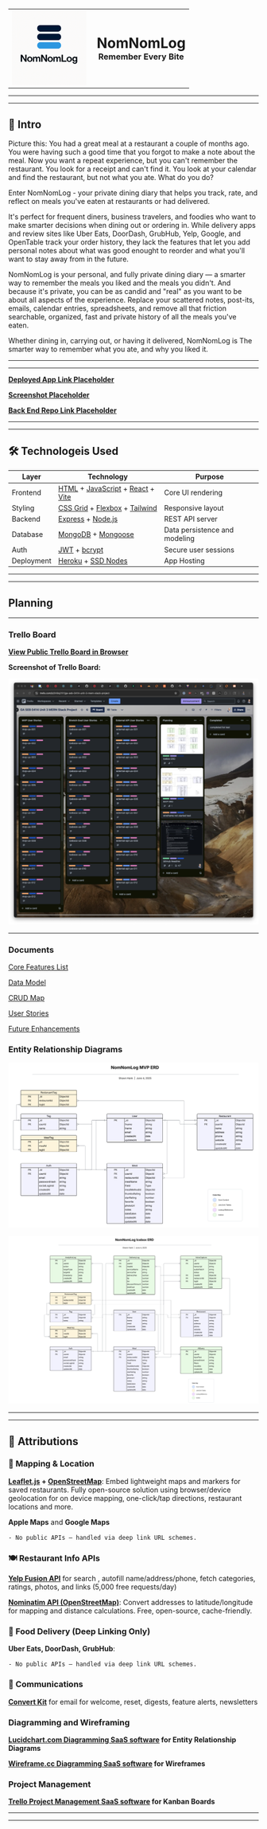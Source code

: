<table>
  <tr>
    <td>
      <img src="https://github.com/shawnhank/nomnomlog/blob/main/public/images/nnl_logo_v1_.png" width="150" alt="NomNomLog logo">
    </td>
    <td valign="middle" style="padding-left: 1em;">
      <div align="center">
        <h1 style="margin: 0;">NomNomLog</h1>
        <h3 style="margin: 0;">Remember Every Bite</h3>
      </div>
    </td>
  </tr>
</table>


---
--- 

## 📜 Intro
 

  Picture this: You had a great meal at a restaurant a couple of months ago. You were having such a good time that you forgot to make a note about the meal.  Now you want a repeat experience, but you can't remember the restaurant. You look for a receipt and can't find it. You look at your calendar and find the restaurant, but not what you ate. What do you do?

  Enter NomNomLog - your private dining diary that helps you track, rate, and reflect on meals you've eaten at restaurants or had delivered.

  It's perfect for frequent diners, business travelers, and foodies who want to make smarter decisions when dining out or ordering in.  While delivery apps and review sites like Uber Eats, DoorDash, GrubHub, Yelp, Google, and OpenTable track your order history, they lack the features that let you add personal notes about what was good enought to reorder and what you'll want to stay away from in the future.

  NomNomLog is your personal, and fully private dining diary — a smarter way to remember the meals you liked and the meals you didn't. And because it's private, you can be as candid and "real" as you want to be about all aspects of the experience.  Replace your scattered notes, post-its, emails, calendar entries, spreadsheets, and remove all that friction searchable, organized, fast and private history of all the meals you've eaten. 

  Whether dining in, carrying out, or having it delivered, NomNomLog is The smarter way to remember what you ate, and why you liked it.

---
---

**[Deployed App Link Placeholder](https://heroku.com)**

**[Screenshot Placeholder](https://github.com)**

**[Back End Repo Link Placeholder](https://github.com)**

---
---

##  🛠️ Technologeis Used

  | Layer | Technology | Purpose |
  |-------|------------|---------|
  | Frontend | [HTML](https://developer.mozilla.org/en-US/docs/Web/HTML) + [JavaScript](https://developer.mozilla.org/en-US/docs/Web/JavaScript) + [React](https://react.dev/) + [Vite](https://vite.dev/) | Core UI rendering |
  | Styling | [CSS Grid](https://developer.mozilla.org/en-US/docs/Learn_web_development/Core/CSS_layout/Grids) + [Flexbox](https://developer.mozilla.org/en-US/docs/Learn_web_development/Core/CSS_layout/Flexbox) + [Tailwind](https://tailwindcss.com/) | Responsive layout|
  | Backend | [Express](https://expressjs.com/) + [Node.js](https://nodejs.org/en) | REST API server |
  | Database | [MongoDB](https://www.mongodb.com/) + [Mongoose](https://mongoosejs.com/) | Data persistence and modeling |
  | Auth | [JWT](https://jwt.io/) + [bcrypt](https://www.npmjs.com/package/bcrypt) | Secure user sessions |
  | Deployment | [Heroku](https://www.heroku.com/) + [SSD Nodes](https://www.ssdnodes.com/) | App Hosting |


---
---
  
## Planning

---

### Trello Board

  **[View Public Trello Board in Browser](https://trello.com/b/0H9q21IY)**

  **Screenshot of Trello Board:**

  ![Trello Board Image](planning/user_stories/trello_board_003.png)

---

### Documents

   [Core Features List](docs/core_features.md)

   [Data Model](docs/data_model.md)

   [CRUD Map](docs/crud_map.md)

   [User Stories](docs/user_stories.md)

   [Future Enhancements](docs/future_enhancements.md)

### Entity Relationship Diagrams

   ![MVP ERD](planning/erd/mvp_erd.png)

   ![ICEBOX ERD](planning/erd/icebox_erd.png)

---
---

##  🔌 Attributions

  ### 📍 Mapping & Location

  **[Leaflet.js](https://leafletjs.com/) + [OpenStreetMap](https://www.openstreetmap.org/)**: Embed lightweight maps and markers for saved restaurants. Fully open-source solution using browser/device geolocation for on device mapping, one-click/tap directions, restaurant locations and more.

  **Apple Maps** and **Google Maps**

    - No public APIs — handled via deep link URL schemes.

  ### 🍽 Restaurant Info APIs

  **[Yelp Fusion API](https://docs.developer.yelp.com/docs/getting-started)** for search , autofill name/address/phone, fetch categories, ratings, photos, and links (5,000 free requests/day)
  
  **[Nominatim API (OpenStreetMap)](https://nominatim.org/)**: Convert addresses to latitude/longitude for mapping and distance calculations. Free, open-source, cache-friendly.

  ### 🚚 Food Delivery (Deep Linking Only)

  **Uber Eats, DoorDash, GrubHub**:
  
    - No public APIs — handled via deep link URL schemes.

  ### 📧 Communications
      
  **[Convert Kit](https://kit.com/)** for email for welcome, reset, digests, feature alerts, newsletters

  ### Diagramming and Wireframing

  **[Lucidchart.com Diagramming SaaS software](https://lucidchart.com) for Entity Relationship Diagrams**

  **[Wireframe.cc Diagramming SaaS software](https://wireframe.cc) for Wireframes**

  ### Project Management

  **[Trello Project Management SaaS software](https://trello.com) for Kanban Boards**

---
---

